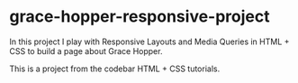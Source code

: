# grace-hopper-responsive-project
In this project I play with Responsive Layouts and Media Queries in HTML + CSS to build a page about Grace Hopper. 

This is a project from the codebar HTML + CSS tutorials.
